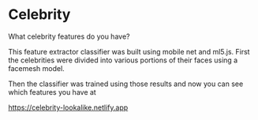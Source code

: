 # Celebrity
What celebrity features do you have?

This feature extractor classifier was built using mobile net and ml5.js.
First the celebrities were divided into various portions of their faces using a facemesh model.

Then the classifier was trained using those results and now you can see which features you have at

https://celebrity-lookalike.netlify.app


